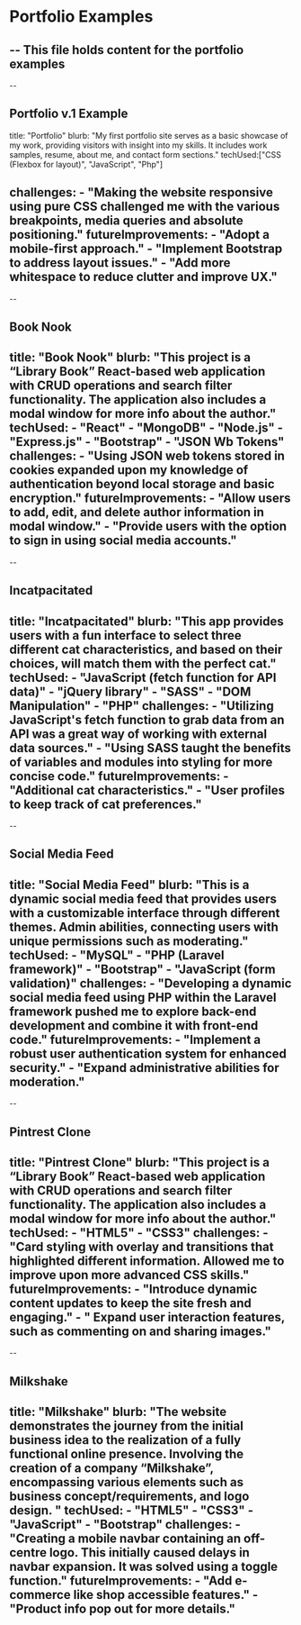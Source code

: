 # Portfolio Examples 

--
This file holds content for the portfolio examples 
--

--
## Portfolio v.1 Example
title: "Portfolio"
blurb: "My first portfolio site serves as a basic showcase of my work, providing visitors with insight into my skills. It includes work samples, resume, about me, and contact form sections."
techUsed:["CSS (Flexbox for layout)", "JavaScript", "Php"]

challenges: 
    - "Making the website responsive using pure CSS challenged me with the various breakpoints, media queries and absolute positioning."
futureImprovements:
    - "Adopt a mobile-first approach."
    - "Implement Bootstrap to address layout issues."
    - "Add more whitespace to reduce clutter and improve UX." 
--
--
## Book Nook 
title: "Book Nook"
blurb: "This project is a “Library Book” React-based web application with CRUD operations and search filter functionality. The application also includes a modal window for more info about the author."
techUsed:
    - "React"
    - "MongoDB"
    - "Node.js"
    - "Express.js"
    - "Bootstrap"
    - "JSON Wb Tokens"
challenges: 
    - "Using JSON web tokens stored in cookies expanded upon my knowledge of authentication beyond local storage and basic encryption."
futureImprovements:
    - "Allow users to add, edit, and delete author information in modal window."
    - "Provide users with the option to sign in using social media accounts."
--
-- 
## Incatpacitated 
title: "Incatpacitated"
blurb: "This app provides users with a fun interface to select three different cat characteristics, and based on their choices, will match them with the perfect cat."
techUsed:
    - "JavaScript (fetch function for API data)"
    - "jQuery library"
    - "SASS"
    - "DOM Manipulation"
    - "PHP" 
challenges: 
    - "Utilizing JavaScript's fetch function to grab data from an API was a great way of working with external data sources."
    - "Using SASS taught the benefits of variables and modules into styling for more concise code."
futureImprovements:
    - "Additional cat characteristics."
    - "User profiles to keep track of cat preferences."
--
--
## Social Media Feed
title: "Social Media Feed"
blurb: "This is a dynamic social media feed that provides users with a customizable interface through different themes. Admin abilities, connecting users with unique permissions such as moderating."
techUsed:
    - "MySQL"
    - "PHP (Laravel framework)"
    - "Bootstrap"
    - "JavaScript (form validation)" 
challenges: 
    - "Developing a dynamic social media feed using PHP within the Laravel framework pushed me to explore back-end development and combine it with front-end code."
futureImprovements:
    - "Implement a robust user authentication system for enhanced security."
    - "Expand administrative abilities for moderation."
--
-- 
## Pintrest Clone
title: "Pintrest Clone"
blurb: "This project is a “Library Book” React-based web application with CRUD operations and search filter functionality. The application also includes a modal window for more info about the author."
techUsed:
    - "HTML5"
    - "CSS3"
challenges: 
    - "Card styling with overlay and transitions that highlighted different information. Allowed me to improve upon more advanced CSS skills."
futureImprovements:
    - "Introduce dynamic content updates to keep the site fresh and engaging."
    - " Expand user interaction features, such as commenting on and sharing images."
--
-- 
## Milkshake
title: "Milkshake"
blurb: "The website demonstrates the journey from the initial business idea to the realization of a fully functional online presence. Involving the creation of a company “Milkshake”, encompassing various elements such as business concept/requirements, and logo design.
"
techUsed:
    - "HTML5"
    - "CSS3"
    - "JavaScript"
    - "Bootstrap"
challenges: 
    - "Creating a mobile navbar containing an off-centre logo. This initially caused delays in navbar expansion. It was solved using a toggle function."
futureImprovements:
    - "Add e-commerce like shop accessible features."
    - "Product info pop out for more details."
--
